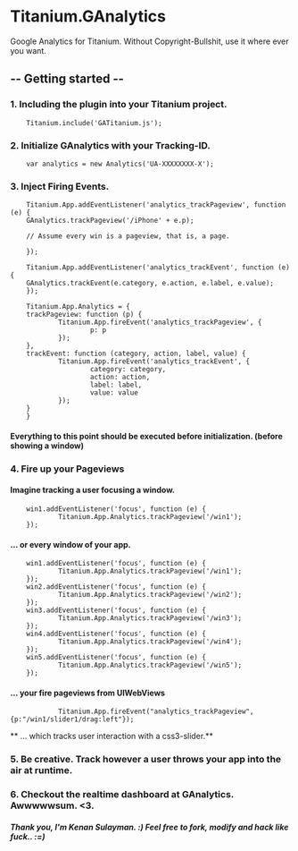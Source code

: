Titanium.GAnalytics
===================

Google Analytics for Titanium. Without Copyright-Bullshit, use it where ever you want.

## -- Getting started --

### 1. Including the plugin into your Titanium project.

        Titanium.include('GATitanium.js');

### 2. Initialize GAnalytics with your Tracking-ID.

        var analytics = new Analytics('UA-XXXXXXXX-X');

### 3. Inject Firing Events.


        Titanium.App.addEventListener('analytics_trackPageview', function (e) {
        GAnalytics.trackPageview('/iPhone' + e.p);

        // Assume every win is a pageview, that is, a page.

        });
        
        Titanium.App.addEventListener('analytics_trackEvent', function (e) {
        GAnalytics.trackEvent(e.category, e.action, e.label, e.value);
        });
        
        Titanium.App.Analytics = {
        trackPageview: function (p) {
                Titanium.App.fireEvent('analytics_trackPageview', {
                        p: p
                });
        },
        trackEvent: function (category, action, label, value) {
                Titanium.App.fireEvent('analytics_trackEvent', {
                        category: category,
                        action: action,
                        label: label,
                        value: value
                });
        }
        }
        
#### Everything to this point should be executed before initialization. (before showing a window)

### 4. Fire up your Pageviews

#### Imagine tracking a user focusing a window.

        win1.addEventListener('focus', function (e) {
                Titanium.App.Analytics.trackPageview('/win1');
        });
        
#### … or every window of your app.

        win1.addEventListener('focus', function (e) {
                Titanium.App.Analytics.trackPageview('/win1');
        });
        win2.addEventListener('focus', function (e) {
                Titanium.App.Analytics.trackPageview('/win2');
        });
        win3.addEventListener('focus', function (e) {
                Titanium.App.Analytics.trackPageview('/win3');
        });
        win4.addEventListener('focus', function (e) {
                Titanium.App.Analytics.trackPageview('/win4');
        });
        win5.addEventListener('focus', function (e) {
                Titanium.App.Analytics.trackPageview('/win5');
        });
        
#### … your fire pageviews from UIWebViews

                Titanium.App.fireEvent("analytics_trackPageview", {p:"/win1/slider1/drag:left"});
** … which tracks user interaction with a css3-slider.**

### 5. Be creative. Track however a user throws your app into the air at runtime.
### 6. Checkout the realtime dashboard at GAnalytics. Awwwwwsum. <3.

##### Thank you, I'm Kenan Sulayman. :) Feel free to fork, modify and hack like fuck.. :=)